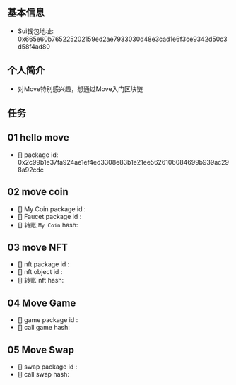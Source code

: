 ## 基本信息
- Sui钱包地址: 0x665e60b765225202159ed2ae7933030d48e3cad1e6f3ce9342d50c3d58f4ad80

## 个人简介
- 对Move特别感兴趣，想通过Move入门区块链

## 任务

##   01 hello move  
- [] package id: 0x2c99b1e37fa924ae1ef4ed3308e83b1e21ee5626106084699b939ac298a92cdc

##   02 move coin
- [] My Coin package id : 
- [] Faucet package id : 
- [] 转账 `My Coin` hash:

##   03 move NFT
- [] nft package id :
- [] nft object id : 
- [] 转账 nft  hash:

##   04 Move Game
- [] game package id :
- [] call game hash:

##   05 Move Swap
- [] swap package id :
- [] call swap hash:
